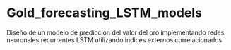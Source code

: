 # Gold_forecasting_LSTM_models
Diseño de un modelo de predicción del valor del oro implementando redes neuronales recurrentes LSTM utilizando índices externos correlacionados
